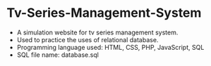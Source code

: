 # Tv-Series-Management-System
- A simulation website for tv series management system.
- Used to practice the uses of relational database.
- Programming language used: HTML, CSS, PHP, JavaScript, SQL
- SQL file name: database.sql
